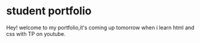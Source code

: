 # student portfolio

Hey! welcome to my portfolio,it's coming up tomorrow when i learn html and css with TP on youtube.
